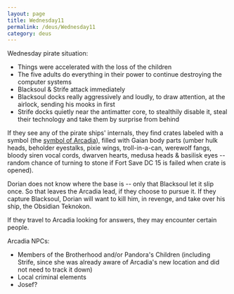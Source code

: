 ```yaml
---
layout: page
title: Wednesday11
permalink: /deus/Wednesday11
category: deus
---
```

Wednesday pirate situation:
* Things were accelerated with the loss of the children
* The five adults do everything in their power to continue destroying the computer systems
* Blacksoul &amp; Strife attack immediately
* Blacksoul docks really aggressively and loudly, to draw attention, at the airlock, sending his mooks in first
* Strife docks quietly near the antimatter core, to stealthily disable it, steal their technology and take them by surprise from behind

If they see any of the pirate ships' internals, they find crates labeled with a symbol (the [symbol of Arcadia](http://www.festivalarcadia.com/arcadia.jpg)), filled with Gaian body parts (umber hulk heads, beholder eyestalks, pixie wings, troll-in-a-can, werewolf fangs, bloody siren vocal cords, dwarven hearts, medusa heads &amp; basilisk eyes -- random chance of turning to stone if Fort Save DC 15 is failed when crate is opened).

Dorian does not know where the base is -- only that Blacksoul let it slip once. So that leaves the Arcadia lead, if they choose to pursue it. If they capture Blacksoul, Dorian will want to kill him, in revenge, and take over his ship, the Obsidian Teknokon.

If they travel to Arcadia looking for answers, they may encounter certain people.

Arcadia NPCs:
* Members of the Brotherhood and/or Pandora's Children (including Strife, since she was already aware of Arcadia's new location and did not need to track it down)
* Local criminal elements
* Josef?

